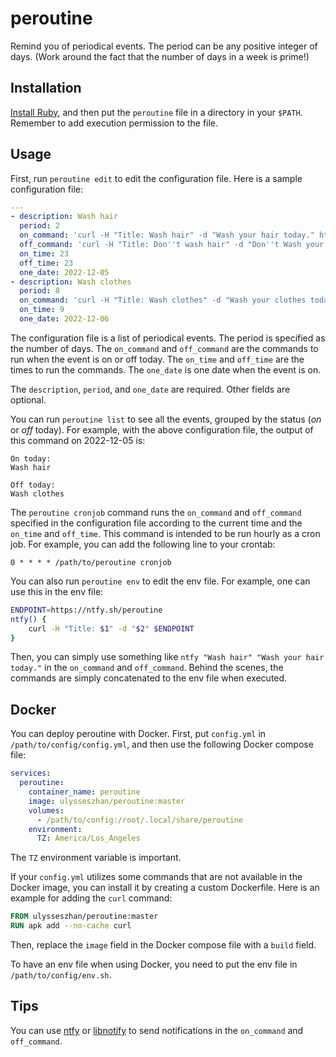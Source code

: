 # peroutine

Remind you of periodical events.
The period can be any positive integer of days.
(Work around the fact that the number of days in a week is prime!)

## Installation

[Install Ruby](https://www.ruby-lang.org/en/documentation/installation),
and then put the `peroutine` file in a directory in your `$PATH`.
Remember to add execution permission to the file.

## Usage

First, run `peroutine edit` to edit the configuration file.
Here is a sample configuration file:

```yaml
---
- description: Wash hair
  period: 2
  on_command: 'curl -H "Title: Wash hair" -d "Wash your hair today." https://ntfy.sh/peroutine'
  off_command: 'curl -H "Title: Don''t wash hair" -d "Don''t Wash your hair today." https://ntfy.sh/peroutine'
  on_time: 23
  off_time: 23
  one_date: 2022-12-05
- description: Wash clothes
  period: 8
  on_command: 'curl -H "Title: Wash clothes" -d "Wash your clothes today." https://ntfy.sh/peroutine'
  on_time: 9
  one_date: 2022-12-06
```

The configuration file is a list of periodical events.
The period is specified as the number of days.
The `on_command` and `off_command` are the commands to run when the event is on or off today.
The `on_time` and `off_time` are the times to run the commands.
The `one_date` is one date when the event is on.

The `description`, `period`, and `one_date` are required.
Other fields are optional.

You can run `peroutine list` to see all the events, grouped by the status (*on* or *off* today).
For example, with the above configuration file, the output of this command on 2022-12-05 is:

```plain
On today:
Wash hair

Off today:
Wash clothes
```

The `peroutine cronjob` command runs the `on_command` and `off_command` specified in the configuration file
according to the current time and the `on_time` and `off_time`.
This command is intended to be run hourly as a cron job.
For example, you can add the following line to your crontab:

```cron
0 * * * * /path/to/peroutine cronjob
```

You can also run `peroutine env` to edit the env file.
For example, one can use this in the env file:

```sh
ENDPOINT=https://ntfy.sh/peroutine
ntfy() {
	curl -H "Title: $1" -d "$2" $ENDPOINT
}
```

Then, you can simply use something like `ntfy "Wash hair" "Wash your hair today."`
in the `on_command` and `off_command`.
Behind the scenes, the commands are simply concatenated to the env file when executed.

## Docker

You can deploy peroutine with Docker.
First, put `config.yml` in `/path/to/config/config.yml`, and then use the following Docker compose file:

```yaml
services:
  peroutine:
    container_name: peroutine
    image: ulysseszhan/peroutine:master
    volumes:
      - /path/to/config:/root/.local/share/peroutine
    environment:
      TZ: America/Los_Angeles
```

The `TZ` environment variable is important.

If your `config.yml` utilizes some commands that are not available in the Docker image,
you can install it by creating a custom Dockerfile.
Here is an example for adding the `curl` command:

```dockerfile
FROM ulysseszhan/peroutine:master
RUN apk add --no-cache curl
```

Then, replace the `image` field in the Docker compose file with a `build` field.

To have an env file when using Docker,
you need to put the env file in `/path/to/config/env.sh`.

## Tips

You can use [ntfy](https://ntfy.sh) or [libnotify](https://gitlab.gnome.org/GNOME/libnotify) to send notifications
in the `on_command` and `off_command`.
